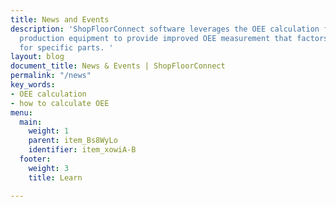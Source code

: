 ```yaml
---
title: News and Events
description: 'ShopFloorConnect software leverages the OEE calculation formula for
  production equipment to provide improved OEE measurement that factors in performance
  for specific parts. '
layout: blog
document_title: News & Events | ShopFloorConnect
permalink: "/news"
key_words:
- OEE calculation
- how to calculate OEE
menu:
  main:
    weight: 1
    parent: item_Bs8WyLo
    identifier: item_xowiA-B
  footer:
    weight: 3
    title: Learn

---
```

